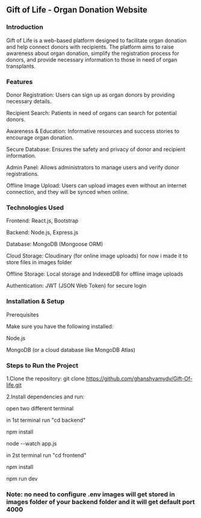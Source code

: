 <h2>Gift of Life - Organ Donation Website</h2>

<h3>Introduction</h3>

Gift of Life is a web-based platform designed to facilitate organ donation and help connect donors with recipients. The platform aims to raise awareness about organ donation, simplify the registration process for donors, and provide necessary information to those in need of organ transplants.

<h3>Features</h3>

Donor Registration: Users can sign up as organ donors by providing necessary details.

Recipient Search: Patients in need of organs can search for potential donors.

Awareness & Education: Informative resources and success stories to encourage organ donation.

Secure Database: Ensures the safety and privacy of donor and recipient information.

Admin Panel: Allows administrators to manage users and verify donor registrations.

Offline Image Upload: Users can upload images even without an internet connection, and they will be synced when online.

<h3>Technologies Used</h3>

Frontend: React.js, Bootstrap

Backend: Node.js, Express.js

Database: MongoDB (Mongoose ORM)

Cloud Storage: Cloudinary (for online image uploads) for now i made it to store files in images folder

Offline Storage: Local storage and IndexedDB for offline image uploads

Authentication: JWT (JSON Web Token) for secure login

<h3>Installation & Setup</h3>

Prerequisites

Make sure you have the following installed:

Node.js

MongoDB (or a cloud database like MongoDB Atlas)


<h3>Steps to Run the Project</h3>

1.Clone the repository:
  git clone https://github.com/ghanshyamydv/Gift-Of-life.git
  
2.Install dependencies and run:

  open two different terminal
  
  in 1st terminal run "cd backend"
  
  npm install
  
  node --watch app.js
  
  in 2st terminal run "cd frontend"
  
  npm install
  
  npm run dev
  
  
<h3>Note: no need to configure .env images will get stored in images folder of your backend folder and it will get default port 4000</h3>

